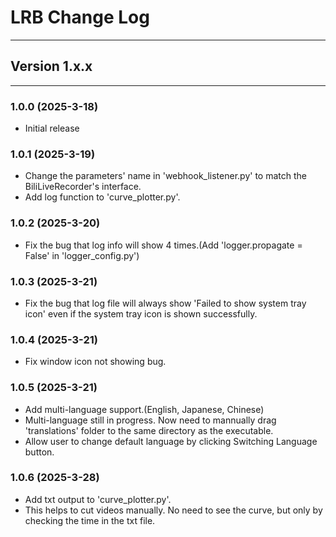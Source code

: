# LRB Change Log

**********

## Version 1.x.x

**********

### 1.0.0 (2025-3-18)
- Initial release

### 1.0.1 (2025-3-19)
- Change the parameters' name in 'webhook_listener.py' to match the BiliLiveRecorder's interface.
- Add log function to 'curve_plotter.py'.

### 1.0.2 (2025-3-20)
- Fix the bug that log info will show 4 times.(Add 'logger.propagate = False' in 'logger_config.py')

### 1.0.3 (2025-3-21)
- Fix the bug that log file will always show 'Failed to show system tray icon' even if the system tray icon is shown successfully.

### 1.0.4 (2025-3-21)
- Fix window icon not showing bug.

### 1.0.5 (2025-3-21)
- Add multi-language support.(English, Japanese, Chinese)
- Multi-language still in progress. Now need to mannually drag 'translations' folder to the same directory as the executable.
- Allow user to change default language by clicking Switching Language button.

### 1.0.6 (2025-3-28)
- Add txt output to 'curve_plotter.py'.
- This helps to cut videos manually. No need to see the curve, but only by checking the time in the txt file.